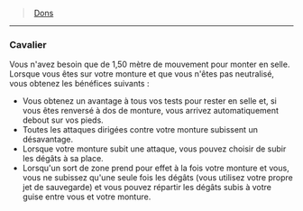 ﻿> [Dons](hd_feats.md)

---

### Cavalier

Vous n'avez besoin que de 1,50 mètre de mouvement pour monter en selle. Lorsque vous êtes sur votre monture et que vous n'êtes pas neutralisé, vous obtenez les bénéfices suivants :

* Vous obtenez un avantage à tous vos tests pour rester en selle et, si vous êtes renversé à dos de monture, vous arrivez automatiquement debout sur vos pieds.
* Toutes les attaques dirigées contre votre monture subissent un désavantage.
* Lorsque votre monture subit une attaque, vous pouvez choisir de subir les dégâts à sa place.
* Lorsqu'un sort de zone prend pour effet à la fois votre monture et vous, vous ne subissez qu'une seule fois les dégâts (vous utilisez votre propre jet de sauvegarde) et vous pouvez répartir les dégâts subis à votre guise entre vous et votre monture.

